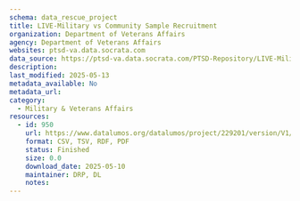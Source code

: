 ```yaml
---
schema: data_rescue_project 
title: LIVE-Military vs Community Sample Recruitment
organization: Department of Veterans Affairs
agency: Department of Veterans Affairs
websites: ptsd-va.data.socrata.com
data_source: https://ptsd-va.data.socrata.com/PTSD-Repository/LIVE-Military-vs-Community-Sample-Recruitment/fftz-vtmz
description: 
last_modified: 2025-05-13
metadata_available: No
metadata_url: 
category:
  - Military & Veterans Affairs 
resources:
  - id: 950
    url: https://www.datalumos.org/datalumos/project/229201/version/V1/view
    format: CSV, TSV, RDF, PDF
    status: Finished
    size: 0.0
    download_date: 2025-05-10
    maintainer: DRP, DL
    notes: 
---
```

